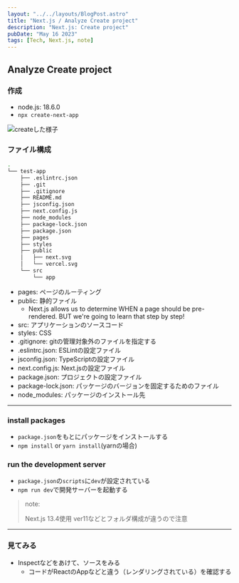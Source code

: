 ```yaml
---
layout: "../../layouts/BlogPost.astro"
title: "Next.js / Analyze Create project"
description: "Next.js: Create project"
pubDate: "May 16 2023"
tags: [Tech, Next.js, note]
---
```


## Analyze Create project

### 作成

- node.js: 18.6.0
- `npx create-next-app`

![createした様子](/assets/npx_createnextapp.png)

### ファイル構成

``` bash
.
└── test-app
    ├── .eslintrc.json
    ├── .git
    ├── .gitignore
    ├── README.md
    ├── jsconfig.json
    ├── next.config.js
    ├── node_modules
    ├── package-lock.json
    ├── package.json
    ├── pages
    ├── styles
    ├── public
    │   ├── next.svg
    │   └── vercel.svg
    └── src
        └── app
```

- pages: ページのルーティング
- public: 静的ファイル
  - Next.js allows us to determine WHEN a page should be pre-rendered. BUT we're going to learn that step by step!
- src: アプリケーションのソースコード
- styles: CSS
- .gitignore: gitの管理対象外のファイルを指定する
- .eslintrc.json: ESLintの設定ファイル
- jsconfig.json: TypeScriptの設定ファイル
- next.config.js: Next.jsの設定ファイル
- package.json: プロジェクトの設定ファイル
- package-lock.json: パッケージのバージョンを固定するためのファイル
- node_modules: パッケージのインストール先

---

### install packages

- `package.json`をもとにパッケージをインストールする
- `npm install` or `yarn install`(yarnの場合)

### run the development server

- `package.json`の`scripts`に`dev`が設定されている
- `npm run dev`で開発サーバーを起動する

> note:
>
> Next.js 13.4使用
> ver11などとフォルダ構成が違うので注意

---

### 見てみる

- Inspectなどをあけて、ソースをみる
  - コードがReactのAppなどと違う（レンダリングされている）を確認する
